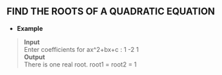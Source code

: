 ## FIND THE ROOTS OF A QUADRATIC EQUATION  

* **Example**  

> **Input**  
> Enter coefficients for ax^2+bx+c : 1 -2 1  
> **Output**  
> There is one real root. root1 = root2 = 1  
